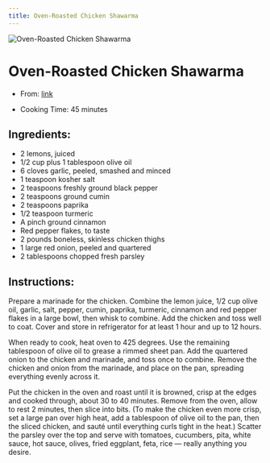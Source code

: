 ```yaml
---
title: Oven-Roasted Chicken Shawarma
---
```


![Oven-Roasted Chicken Shawarma](https://static01.nyt.com/images/2016/06/06/dining/06COOKING-ROASTCHICKSHAWARM2/06COOKING-ROASTCHICKSHAWARM2-articleLarge.jpg)

# Oven-Roasted Chicken Shawarma

- From: [link](https://cooking.nytimes.com/recipes/1017161-oven-roasted-chicken-shawarma)

- Cooking Time: 45 minutes

## Ingredients:

- 2 lemons, juiced
- 1/2 cup plus 1 tablespoon olive oil
- 6 cloves garlic, peeled, smashed and minced
- 1 teaspoon kosher salt
- 2 teaspoons freshly ground black pepper
- 2 teaspoons ground cumin
- 2 teaspoons paprika
- 1/2 teaspoon turmeric
- A pinch ground cinnamon
- Red pepper flakes, to taste
- 2 pounds boneless, skinless chicken thighs
- 1 large red onion, peeled and quartered
- 2 tablespoons chopped fresh parsley

## Instructions:

Prepare a marinade for the chicken. Combine the lemon juice, 1/2 cup olive oil, garlic, salt, pepper, cumin, paprika, turmeric, cinnamon and red pepper flakes in a large bowl, then whisk to combine. Add the chicken and toss well to coat. Cover and store in refrigerator for at least 1 hour and up to 12 hours.

When ready to cook, heat oven to 425 degrees. Use the remaining tablespoon of olive oil to grease a rimmed sheet pan. Add the quartered onion to the chicken and marinade, and toss once to combine. Remove the chicken and onion from the marinade, and place on the pan, spreading everything evenly across it.

Put the chicken in the oven and roast until it is browned, crisp at the edges and cooked through, about 30 to 40 minutes. Remove from the oven, allow to rest 2 minutes, then slice into bits. (To make the chicken even more crisp, set a large pan over high heat, add a tablespoon of olive oil to the pan, then the sliced chicken, and sauté until everything curls tight in the heat.) Scatter the parsley over the top and serve with tomatoes, cucumbers, pita, white sauce, hot sauce, olives, fried eggplant, feta, rice — really anything you desire.
